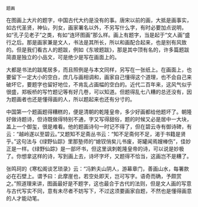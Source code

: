     题画 

   在图画上大片的题字，中国古代大约是没有的事。唐宋以前的画，大抵是画事实，如古代圣贤，神仙，列女，画家署名以外，不另写什么字，有时必要加点说明，如“孔子见老子”之类，有如“连环图画”那么样。画上有题字，当是起于“文人画”盛行之后。那是画家兼是文人，书法是其所长，所以和画配合起来，也是别有风致的。但是我们看古人的题跋，例如《东坡题跋》，那是其中顶有名的，许多篇题跋简直是独立的小品文，可是绝少是写在画面上的。

   大都是书法的跋尾居多，而且照例是与本文同样，另写在一张纸上。在画面上，也要留下一定大小的空白，庶几与画相调和，画家自己懂得这个道理，也不会自己来破坏它，要题字也留好地位，不肯乱占画幅的空白的。近代二百年来，这风气似乎很盛，郑板桥的写竹题记等有好几卷，可以知道。但题得乱七八糟的总还没有，因为题画者也还是懂得画的人，所以题起来也还有分寸的。

   中国第一个题画题得糟糕的，便是清朝的乾隆皇帝，多少好画都给他题坏了。朝隆好做诗题诗，但诗既做得特别不通，字又写得甜俗，题的时候又必是居中一大块，盖上一个御玺，很是难看。他的题画诗句一时记不得了，但在碧云寺有御诗碑，有云：“越岭遂以至碧云。”又题知不足斋丛书云：“知不足斋何不足，渴于书籍是贤乎。”这句法与《绿野仙踪》里那塾师的“媳钗俏矣儿书废，哥罐闻焉嫂棒伤”，佳妙正是一样。《绿野仙踪》是一部坏书，但这里讽刺乾隆皇帝的诗，可以说是妙极了。你想拿这样的诗，写到画上去，诗坏字坏，又题得不恰当，这画岂不是糟了。

   张鸣珂的《寒松阁谈艺琐录》云：“冯黔夫山阴人，游幕章门，善画山水，每署款必在石壁上。谓予曰：此摩崖也，若空处即天，岂可写字。语奇而确，予颇赏之。”照道理来讲，图画最好是不题字，这也最合于古代的法则，但是文人画的写意与古代写实不同，意有未尽者不妨写下，不过这须要画家自题，不然也是懂得画意的人才能动笔。


